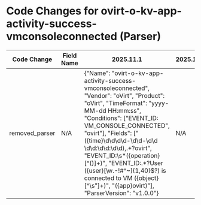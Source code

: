 # Code Changes for ovirt-o-kv-app-activity-success-vmconsoleconnected (Parser)

| Code Change | Field Name | 2025.11.1 | 2025.12.1 |
|-------------|------------|-----------|------------|
| removed_parser | N/A | {"Name": "ovirt-o-kv-app-activity-success-vmconsoleconnected", "Vendor": "oVirt", "Product": "oVirt", "TimeFormat": "yyyy-MM-dd HH:mm:ss", "Conditions": ["EVENT_ID: VM_CONSOLE_CONNECTED", "ovirt"], "Fields": ["({time}\d\d\d\d-\d\d-\d\d \d\d:\d\d:\d\d),.+?ovirt", "EVENT_ID:\s*({operation}[^\(\)]+)", "EVENT_ID:.*?User ({user}[\w\.\-\!\#\^\~]{1,40}\$?) is connected to VM ({object}[^\s\"]+)", "({app}ovirt)"], "ParserVersion": "v1.0.0"} | N/A |
